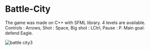 # Battle-City
The game was made on C++ with SFML library. 
4 levels are available. 
Controls : Arrows, Shot : Space, Big shot : LCtrl, Pause : P. 
Main goal: defend Eagle.

![battle city3](https://user-images.githubusercontent.com/29663442/29412629-4299afdc-8362-11e7-87a5-bf2913be3630.png)
